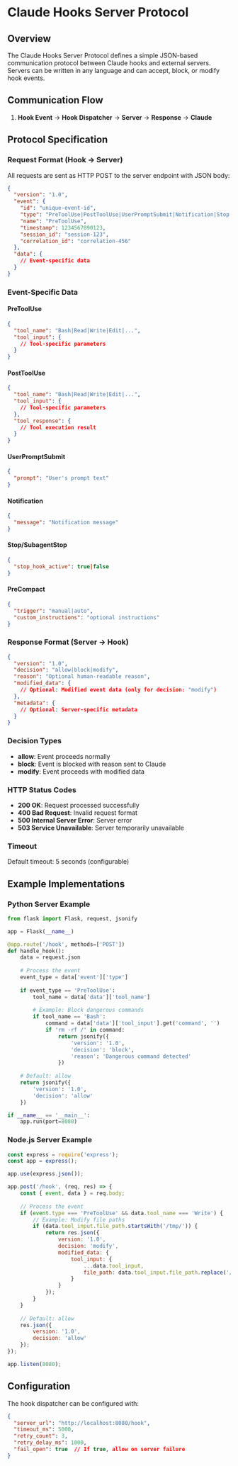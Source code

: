 # Claude Hooks Server Protocol

## Overview

The Claude Hooks Server Protocol defines a simple JSON-based communication protocol between Claude hooks and external servers. Servers can be written in any language and can accept, block, or modify hook events.

## Communication Flow

1. **Hook Event** → **Hook Dispatcher** → **Server** → **Response** → **Claude**

## Protocol Specification

### Request Format (Hook → Server)

All requests are sent as HTTP POST to the server endpoint with JSON body:

```json
{
  "version": "1.0",
  "event": {
    "id": "unique-event-id",
    "type": "PreToolUse|PostToolUse|UserPromptSubmit|Notification|Stop|SubagentStop|PreCompact",
    "name": "PreToolUse",
    "timestamp": 1234567890123,
    "session_id": "session-123",
    "correlation_id": "correlation-456"
  },
  "data": {
    // Event-specific data
  }
}
```

### Event-Specific Data

#### PreToolUse
```json
{
  "tool_name": "Bash|Read|Write|Edit|...",
  "tool_input": {
    // Tool-specific parameters
  }
}
```

#### PostToolUse
```json
{
  "tool_name": "Bash|Read|Write|Edit|...",
  "tool_input": {
    // Tool-specific parameters
  },
  "tool_response": {
    // Tool execution result
  }
}
```

#### UserPromptSubmit
```json
{
  "prompt": "User's prompt text"
}
```

#### Notification
```json
{
  "message": "Notification message"
}
```

#### Stop/SubagentStop
```json
{
  "stop_hook_active": true|false
}
```

#### PreCompact
```json
{
  "trigger": "manual|auto",
  "custom_instructions": "optional instructions"
}
```

### Response Format (Server → Hook)

```json
{
  "version": "1.0",
  "decision": "allow|block|modify",
  "reason": "Optional human-readable reason",
  "modified_data": {
    // Optional: Modified event data (only for decision: "modify")
  },
  "metadata": {
    // Optional: Server-specific metadata
  }
}
```

### Decision Types

- **allow**: Event proceeds normally
- **block**: Event is blocked with reason sent to Claude
- **modify**: Event proceeds with modified data

### HTTP Status Codes

- **200 OK**: Request processed successfully
- **400 Bad Request**: Invalid request format
- **500 Internal Server Error**: Server error
- **503 Service Unavailable**: Server temporarily unavailable

### Timeout

Default timeout: 5 seconds (configurable)

## Example Implementations

### Python Server Example

```python
from flask import Flask, request, jsonify

app = Flask(__name__)

@app.route('/hook', methods=['POST'])
def handle_hook():
    data = request.json
    
    # Process the event
    event_type = data['event']['type']
    
    if event_type == 'PreToolUse':
        tool_name = data['data']['tool_name']
        
        # Example: Block dangerous commands
        if tool_name == 'Bash':
            command = data['data']['tool_input'].get('command', '')
            if 'rm -rf /' in command:
                return jsonify({
                    'version': '1.0',
                    'decision': 'block',
                    'reason': 'Dangerous command detected'
                })
    
    # Default: allow
    return jsonify({
        'version': '1.0',
        'decision': 'allow'
    })

if __name__ == '__main__':
    app.run(port=8080)
```

### Node.js Server Example

```javascript
const express = require('express');
const app = express();

app.use(express.json());

app.post('/hook', (req, res) => {
    const { event, data } = req.body;
    
    // Process the event
    if (event.type === 'PreToolUse' && data.tool_name === 'Write') {
        // Example: Modify file paths
        if (data.tool_input.file_path.startsWith('/tmp/')) {
            return res.json({
                version: '1.0',
                decision: 'modify',
                modified_data: {
                    tool_input: {
                        ...data.tool_input,
                        file_path: data.tool_input.file_path.replace('/tmp/', '/safe/tmp/')
                    }
                }
            });
        }
    }
    
    // Default: allow
    res.json({
        version: '1.0',
        decision: 'allow'
    });
});

app.listen(8080);
```

## Configuration

The hook dispatcher can be configured with:

```json
{
  "server_url": "http://localhost:8080/hook",
  "timeout_ms": 5000,
  "retry_count": 3,
  "retry_delay_ms": 1000,
  "fail_open": true  // If true, allow on server failure
}
```